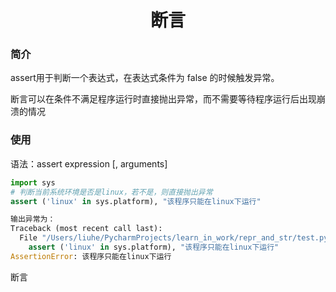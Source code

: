 <center><h1>
  断言
  </h1></center>

### 简介

assert用于判断一个表达式，在表达式条件为 false 的时候触发异常。

断言可以在条件不满足程序运行时直接抛出异常，而不需要等待程序运行后出现崩溃的情况

### 使用

语法：assert expression [, arguments]

```python
import sys
# 判断当前系统环境是否是linux，若不是，则直接抛出异常
assert ('linux' in sys.platform), "该程序只能在linux下运行"

输出异常为：
Traceback (most recent call last):
  File "/Users/liuhe/PycharmProjects/learn_in_work/repr_and_str/test.py", line 21, in <module>
    assert ('linux' in sys.platform), "该程序只能在linux下运行"
AssertionError: 该程序只能在linux下运行
```

断言